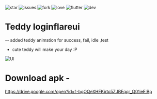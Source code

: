 ![star](https://img.shields.io/github/stars/swaraj961/InteractiveTeddy-LoginUI) ![issues](https://img.shields.io/github/issues/swaraj961/InteractiveTeddy-LoginUI) ![fork](https://img.shields.io/github/forks/swaraj961/InteractiveTeddy-LoginUI) ![love](https://img.shields.io/badge/open%20%20source-%E2%9D%A4-red) ![flutter](https://img.shields.io/badge/Flutter-Framework-blue) ![dev](https://img.shields.io/badge/developed%20by%20-swaraj%20routray-green)

# Teddy loginflareui
-- added teddy animation for success, fail, idle ,test
- cute teddy will make your day :P


![UI](https://github.com/swaraj961/InteractiveTeddy-LoginUI/blob/master/loginflareui/assets/logiinflare.gif)



# Download apk  - 
https://drive.google.com/open?id=1-bgOQeXHEKirto5ZJBEqqr_Q01ieElBp
